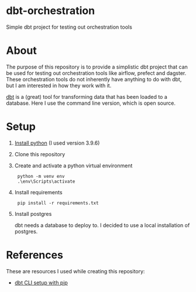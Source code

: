 # dbt-orchestration
Simple dbt project for testing out orchestration tools

# About
The purpose of this repository is to provide a simplistic dbt project that can be used for testing out orchestration tools like airflow, prefect and dagster. These orchestration tools do not inherently have anything to do with dbt, but I am interested in how they work with it.

[dbt](https://www.getdbt.com/) is a (great) tool for transforming data that has been loaded to a database. Here I use the command line version, which is open source.

# Setup
1. [Install python](https://www.python.org/downloads/) (I used version 3.9.6)
2. Clone this repository
3. Create and activate a python virtual environment
    
        python -m venv env
        .\env\Scripts\activate

4. Install requirements

        pip install -r requirements.txt

5. Install postgres

    dbt needs a database to deploy to. I decided to use a local installation of postgres.

# References
These are resources I used while creating this repository:
- [dbt CLI setup with pip](https://docs.getdbt.com/dbt-cli/installation#pip)
